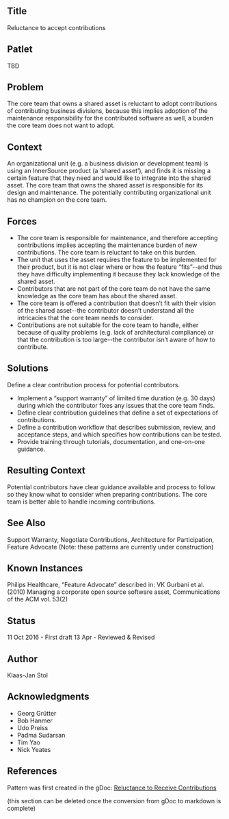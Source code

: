 ## Title

Reluctance to accept contributions

## Patlet

TBD

## Problem

The core team that owns a shared asset is reluctant to adopt contributions of contributing business divisions, because this implies adoption of the maintenance responsibility for the contributed software as well, a burden the core team does not want to adopt.

## Context

An organizational unit (e.g. a business division or development team) is using an InnerSource product (a ‘shared asset’), and finds it is missing a certain feature that they need and would like to integrate into the shared asset. The core team that owns the shared asset is responsible for its design and maintenance. The potentially contributing organizational unit has no champion on the core team.

## Forces

* The core team is responsible for maintenance, and therefore accepting contributions implies accepting the maintenance burden of new contributions. The core team is reluctant to take on this burden.
* The unit that uses the asset requires the feature to be implemented for their product, but it is not clear where or how the feature “fits”--and thus they have difficulty implementing it because they lack knowledge of the shared asset.
* Contributors that are not part of the core team do not have the same knowledge as the core team has about the shared asset.
* The core team is offered a contribution that doesn’t fit with their vision of the shared asset--the contributor doesn’t understand all the intricacies that the core team needs to consider.
* Contributions are not suitable for the core team to handle, either because of quality problems (e.g. lack of architectural compliance) or that the contribution is too large--the contributor isn’t aware of how to contribute.

## Solutions

Define a clear contribution process for potential contributors.

* Implement a “support warranty” of limited time duration (e.g. 30 days) during which the contributor fixes any issues that the core team finds.
* Define clear contribution guidelines that define a set of expectations of contributions.
* Define a contribution workflow that describes submission, review, and acceptance steps, and which specifies how contributions can be tested.
* Provide training through tutorials, documentation, and one-on-one guidance.

## Resulting Context

Potential contributors have clear guidance available and process to follow so they know what to consider when preparing contributions. The core team is better able to handle incoming contributions.

## See Also

Support Warranty, Negotiate Contributions, Architecture for Participation, Feature Advocate (Note: these patterns are currently under construction)

## Known Instances

Philips Healthcare, “Feature Advocate” described in: VK Gurbani et al. (2010) Managing a corporate open source software asset, Communications of the ACM vol. 53(2)

## Status

11 Oct 2016 - First draft
13 Apr - Reviewed & Revised

## Author

Klaas-Jan Stol

## Acknowledgments

* Georg Grütter
* Bob Hanmer
* Udo Preiss
* Padma Sudarsan
* Tim Yao
* Nick Yeates

## References

Pattern was first created in the gDoc: [Reluctance to Receive Contributions](https://docs.google.com/document/d/13QDN-BpE_BixRFVGjao32n4Ctim0ROXAHbBWMBOijb4/edit)

(this section can be deleted once the conversion from gDoc to markdown is complete)
